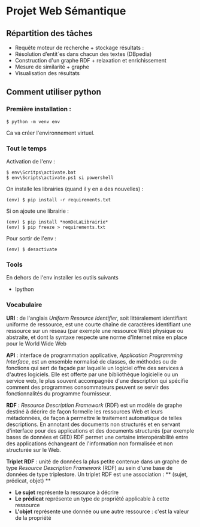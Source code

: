 # Projet Web Sémantique

## Répartition des tâches

- Requête moteur de recherche + stockage résultats : 
- Résolution d’entit´es dans chacun des textes (DBpedia)
- Construction d'un graphe RDF + relaxation et enrichissement
- Mesure de similarité + graphe
- Visualisation des résultats


## Comment utiliser python

### Première installation :

    $ python -m venv env

Ca va créer l'environnement virtuel.

### Tout le temps

Activation de l'env :

    $ env\Scritps\activate.bat
    $ env\Scripts\activate.ps1 si powershell

On installe les librairies (quand il y en a des nouvelles) :

    (env) $ pip install -r requirements.txt

Si on ajoute une librairie :

    (env) $ pip install *nomDeLaLibrairie*
    (env) $ pip freeze > requirements.txt

Pour sortir de l'env :

    (env) $ desactivate

### Tools

En dehors de l'env installer les outils suivants

- Ipython

### Vocabulaire

**URI** : de l'anglais *Uniform Resource Identifier*, soit littéralement identifiant uniforme de ressource, est une courte chaîne de caractères identifiant une ressource sur un réseau (par exemple une ressource Web) physique ou abstraite, et dont la syntaxe respecte une norme d'Internet mise en place pour le World Wide Web

**API** : interface de programmation applicative, *Application Programming Interface*, est un ensemble normalisé de classes, de méthodes ou de fonctions qui sert de façade par laquelle un logiciel offre des services à d'autres logiciels. Elle est offerte par une bibliothèque logicielle ou un service web, le plus souvent accompagnée d'une description qui spécifie comment des programmes consommateurs peuvent se servir des fonctionnalités du programme fournisseur.

**RDF** : *Resource Description Framework* (RDF) est un modèle de graphe destiné à décrire de façon formelle les ressources Web et leurs métadonnées, de façon à permettre le traitement automatique de telles descriptions.
En annotant des documents non structurés et en servant d'interface pour des applications et des documents structurés (par exemple bases de données et GED) RDF permet une certaine interopérabilité entre des applications échangeant de l'information non formalisée et non structurée sur le Web.

**Triplet RDF** : unité de données la plus petite contenue dans un graphe de type *Resource Description Framework* (RDF) au sein d'une base de données de type triplestore.
Un triplet RDF est une association : ** (sujet, prédicat, objet) **
- **Le sujet** représente la ressource à décrire
- **Le prédicat** représente un type de propriété applicable à cette ressource
- **L'objet** représente une donnée ou une autre ressource : c'est la valeur de la propriété





